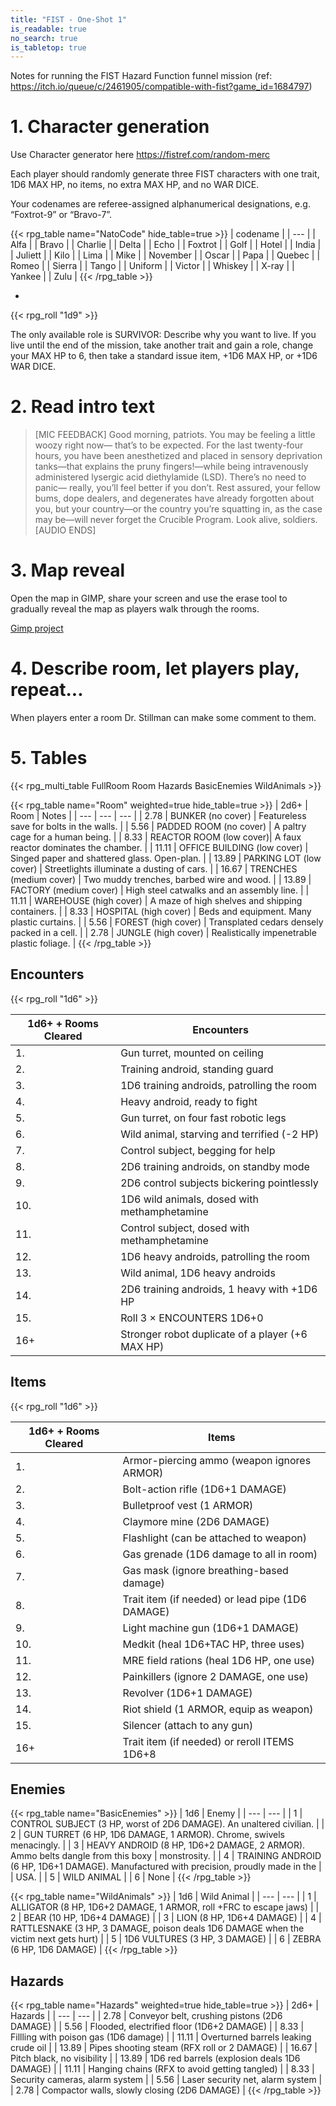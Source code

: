 ```yaml
---
title: "FIST - One-Shot 1"
is_readable: true
no_search: true
is_tabletop: true
---
```


Notes for running the FIST Hazard Function funnel mission (ref: https://itch.io/queue/c/2461905/compatible-with-fist?game_id=1684797)

<!--more-->


# 1. Character generation

Use Character generator here https://fistref.com/random-merc

Each player should randomly generate three FIST characters with one trait, 1D6 MAX HP, no items, no extra MAX HP, and no WAR DICE.

Your codenames are referee-assigned alphanumerical designations, e.g. “Foxtrot-9” or “Bravo-7”.

{{< rpg_table name="NatoCode" hide_table=true >}}
| codename |
| --- |
| Alfa |
| Bravo |
| Charlie |
| Delta |
| Echo |
| Foxtrot |
| Golf |
| Hotel |
| India |
| Juliett |
| Kilo |
| Lima |
| Mike |
| November |
| Oscar |
| Papa |
| Quebec |
| Romeo |
| Sierra |
| Tango |
| Uniform |
| Victor |
| Whiskey |
| X-ray |
| Yankee |
| Zulu |
{{< /rpg_table >}}

-

{{< rpg_roll "1d9" >}}

The only available role is SURVIVOR: Describe why you want to live. If you live until the end of the mission, take another trait and gain a role, change your MAX HP to 6, then take a standard issue item, +1D6 MAX HP, or +1D6 WAR DICE.

# 2. Read intro text

> [MIC FEEDBACK] Good morning, patriots. You may be feeling a little woozy right now— that’s to be expected. For the last twenty-four hours, you have been anesthetized and placed in sensory deprivation tanks—that explains the pruny fingers!—while being intravenously administered lysergic acid diethylamide (LSD). There’s no need to panic— really, you’ll feel better if you don’t. Rest assured, your fellow bums, dope dealers, and degenerates have already forgotten about you, but your country—or the country you’re squatting in, as the case may be—will never forget the Crucible Program. Look alive, soldiers. [AUDIO ENDS]

# 3. Map reveal

Open the map in GIMP, share your screen and use the erase tool to gradually reveal the map as players walk through the rooms.

[Gimp project](map.xcf)

# 4. Describe room, let players play, repeat...

When players enter a room Dr. Stillman can make some comment to them.

# 5. Tables

{{< rpg_multi_table FullRoom Room Hazards BasicEnemies WildAnimals >}}

{{< rpg_table name="Room" weighted=true hide_table=true >}}
| 2d6+ | Room | Notes |
| ---  | ---  | --- |
| 2.78  | BUNKER (no cover) | Featureless save for bolts in the walls. |
| 5.56  | PADDED ROOM (no cover) | A paltry cage for a human being. |
| 8.33  | REACTOR ROOM (low cover)| A faux reactor dominates the chamber. |
| 11.11 | OFFICE BUILDING (low cover) | Singed paper and shattered glass. Open-plan. |
| 13.89 | PARKING LOT (low cover) | Streetlights illuminate a dusting of cars. |
| 16.67 | TRENCHES (medium cover) | Two muddy trenches, barbed wire and wood. |
| 13.89 | FACTORY (medium cover) | High steel catwalks and an assembly line. |
| 11.11 | WAREHOUSE (high cover) | A maze of high shelves and shipping containers. |
| 8.33  |  HOSPITAL (high cover) | Beds and equipment. Many plastic curtains. |
| 5.56  |  FOREST (high cover) | Transplated cedars densely packed in a cell. |
| 2.78  |  JUNGLE (high cover) | Realistically impenetrable plastic foliage. |
{{< /rpg_table >}}

## Encounters 
{{< rpg_roll "1d6" >}}

| 1d6+ + Rooms Cleared | Encounters | 
| --- | --- |
| 1. | Gun turret, mounted on ceiling |
| 2. | Training android, standing guard |
| 3. | 1D6 training androids, patrolling the room |
| 4. | Heavy android, ready to fight |
| 5. | Gun turret, on four fast robotic legs |
| 6. | Wild animal, starving and terrified (-2 HP) |
| 7. | Control subject, begging for help |
| 8. | 2D6 training androids, on standby mode |
| 9. | 2D6 control subjects bickering pointlessly |
| 10.|  1D6 wild animals, dosed with methamphetamine |
| 11.|  Control subject, dosed with methamphetamine |
| 12.|  1D6 heavy androids, patrolling the room |
| 13.|  Wild animal, 1D6 heavy androids |
| 14.|  2D6 training androids, 1 heavy with +1D6 HP |
| 15.|  Roll 3 × ENCOUNTERS 1D6+0 |
| 16+|  Stronger robot duplicate of a player (+6 MAX HP) |

## Items
{{< rpg_roll "1d6" >}}

| 1d6+ + Rooms Cleared | Items  | 
| --- | --- |
| 1.  | Armor-piercing ammo (weapon ignores ARMOR) |
| 2.  | Bolt-action rifle (1D6+1 DAMAGE) |
| 3.  | Bulletproof vest (1 ARMOR) |
| 4.  | Claymore mine (2D6 DAMAGE) |
| 5.  | Flashlight (can be attached to weapon) |
| 6.  | Gas grenade (1D6 damage to all in room) |
| 7.  | Gas mask (ignore breathing-based damage) |
| 8.  | Trait item (if needed) or lead pipe (1D6 DAMAGE) |
| 9.  | Light machine gun (1D6+1 DAMAGE) |
| 10. |  Medkit (heal 1D6+TAC HP, three uses) |
| 11. |  MRE field rations (heal 1D6 HP, one use) |
| 12. |  Painkillers (ignore 2 DAMAGE, one use) |
| 13. |  Revolver (1D6+1 DAMAGE) |
| 14. |  Riot shield (1 ARMOR, equip as weapon) |
| 15. |  Silencer (attach to any gun) |
| 16+ |  Trait item (if needed) or reroll ITEMS 1D6+8 |

## Enemies
{{< rpg_table name="BasicEnemies" >}}
| 1d6 | Enemy |
| --- | --- |
| 1 | CONTROL SUBJECT (3 HP, worst of 2D6 DAMAGE). An unaltered civilian. |
| 2 | GUN TURRET (6 HP, 1D6 DAMAGE, 1 ARMOR). Chrome, swivels menacingly. |
| 3 | HEAVY ANDROID (8 HP, 1D6+2 DAMAGE, 2 ARMOR). Ammo belts dangle from this boxy | monstrosity. |
| 4 | TRAINING ANDROID (6 HP, 1D6+1 DAMAGE). Manufactured with precision, proudly made in the | | USA. |
| 5 | WILD ANIMAL |
| 6 | None |
{{< /rpg_table >}}


{{< rpg_table name="WildAnimals" >}}
| 1d6 | Wild Animal |
| --- | --- |
| 1 | ALLIGATOR (8 HP, 1D6+2 DAMAGE, 1 ARMOR, roll +FRC to escape jaws) |
| 2 | BEAR (10 HP, 1D6+4 DAMAGE) |
| 3 | LION (8 HP, 1D6+4 DAMAGE) |
| 4 | RATTLESNAKE (3 HP, 3 DAMAGE, poison deals 1D6 DAMAGE when the victim next gets hurt) |
| 5 | 1D6 VULTURES (3 HP, 3 DAMAGE) |
| 6 | ZEBRA (6 HP, 1D6 DAMAGE) |
{{< /rpg_table >}}


## Hazards
{{< rpg_table name="Hazards" weighted=true hide_table=true >}}
| 2d6+ | Hazards | 
| --- | --- |
| 2.78  | Conveyor belt, crushing pistons (2D6 DAMAGE) |
| 5.56  | Flooded, electrified floor (1D6+2 DAMAGE) |
| 8.33  | Fillling with poison gas (1D6 damage) |
| 11.11 | Overturned barrels leaking crude oil |
| 13.89 | Pipes shooting steam (RFX roll or 2 DAMAGE) |
| 16.67 | Pitch black, no visibility |
| 13.89 | 1D6 red barrels (explosion deals 1D6 DAMAGE) |
| 11.11 | Hanging chains (RFX to avoid getting tangled) |
| 8.33  |  Security cameras, alarm system |
| 5.56  |  Laser security net, alarm system |
| 2.78  |  Compactor walls, slowly closing (2D6 DAMAGE) |
{{< /rpg_table >}}
